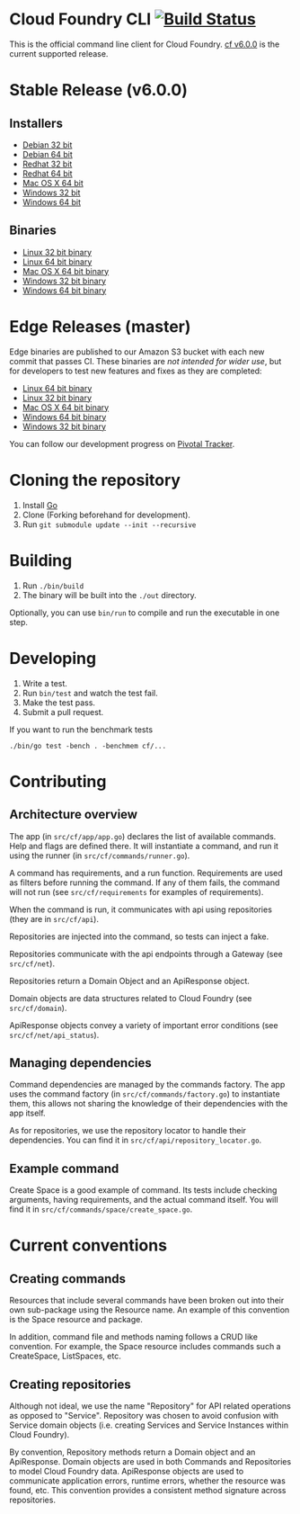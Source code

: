 Cloud Foundry CLI [![Build Status](https://travis-ci.org/cloudfoundry/cli.png?branch=master)](https://travis-ci.org/cloudfoundry/cli)
=================

This is the official command line client for Cloud Foundry. [cf v6.0.0](https://github.com/cloudfoundry/cli/releases/tag/v6.0.0) is the current supported release.

Stable Release (v6.0.0)
=======================

Installers
----------
- [Debian 32 bit](https://github.com/cloudfoundry/cli/releases/download/v6.0.0/cf-cli_i386.deb)
- [Debian 64 bit](https://github.com/cloudfoundry/cli/releases/download/v6.0.0/cf-cli_amd64.deb)
- [Redhat 32 bit](https://github.com/cloudfoundry/cli/releases/download/v6.0.0/cf-cli_i386.rpm)
- [Redhat 64 bit](https://github.com/cloudfoundry/cli/releases/download/v6.0.0/cf-cli_amd64.rpm)
- [Mac OS X 64 bit](https://github.com/cloudfoundry/cli/releases/download/v6.0.0/installer-osx-amd64.pkg)
- [Windows 32 bit](https://github.com/cloudfoundry/cli/releases/download/v6.0.0/installer-windows-386.zip)
- [Windows 64 bit](https://github.com/cloudfoundry/cli/releases/download/v6.0.0/installer-windows-amd64.zip)

Binaries
--------
- [Linux 32 bit binary](https://github.com/cloudfoundry/cli/releases/download/v6.0.0/cf-linux-386.tgz)
- [Linux 64 bit binary](https://github.com/cloudfoundry/cli/releases/download/v6.0.0/cf-linux-amd64.tgz)
- [Mac OS X 64 bit binary](https://github.com/cloudfoundry/cli/releases/download/v6.0.0/cf-darwin-amd64.tgz)
- [Windows 32 bit binary](https://github.com/cloudfoundry/cli/releases/download/v6.0.0/cf-windows-386.zip)
- [Windows 64 bit binary](https://github.com/cloudfoundry/cli/releases/download/v6.0.0/cf-windows-amd64.zip)

Edge Releases (master)
=============

Edge binaries are published to our Amazon S3 bucket with each new commit that passes CI. These binaries are *not intended for wider use*, but for developers to test new features and fixes as they are completed:
- [Linux 64 bit binary](http://go-cli.s3.amazonaws.com/cf-linux-amd64.tgz)
- [Linux 32 bit binary](http://go-cli.s3.amazonaws.com/cf-linux-386.tgz)
- [Mac OS X 64 bit binary](http://go-cli.s3.amazonaws.com/cf-darwin-amd64.tgz)
- [Windows 64 bit binary](http://go-cli.s3.amazonaws.com/cf-windows-amd64.zip)
- [Windows 32 bit binary](http://go-cli.s3.amazonaws.com/cf-windows-386.zip)

You can follow our development progress on [Pivotal Tracker](https://www.pivotaltracker.com/s/projects/892938).

Cloning the repository
======================

1. Install [Go](http://golang.org)
1. Clone (Forking beforehand for development).
1. Run ```git submodule update --init --recursive```

Building
=======

1. Run `./bin/build`
1. The binary will be built into the `./out` directory.

Optionally, you can use `bin/run` to compile and run the executable in one step.

Developing
==========

1. Write a test.
1. Run `bin/test` and watch the test fail.
1. Make the test pass.
1. Submit a pull request.

If you want to run the benchmark tests

    ./bin/go test -bench . -benchmem cf/...

Contributing
============

Architecture overview
---------------------

The app (in ```src/cf/app/app.go```) declares the list of available commands. Help and flags are defined there.
It will instantiate a command, and run it using the runner (in ```src/cf/commands/runner.go```).

A command has requirements, and a run function. Requirements are used as filters before running the command.
If any of them fails, the command will not run (see ```src/cf/requirements``` for examples of requirements).

When the command is run, it communicates with api using repositories (they are in ```src/cf/api```).

Repositories are injected into the command, so tests can inject a fake.

Repositories communicate with the api endpoints through a Gateway (see ```src/cf/net```).

Repositories return a Domain Object and an ApiResponse object.

Domain objects are data structures related to Cloud Foundry (see ```src/cf/domain```).

ApiResponse objects convey a variety of important error conditions (see ```src/cf/net/api_status```).


Managing dependencies
---------------------

Command dependencies are managed by the commands factory. The app uses the command factory (in ```src/cf/commands/factory.go```)
to instantiate them, this allows not sharing the knowledge of their dependencies with the app itself.

As for repositories, we use the repository locator to handle their dependencies. You can find it in ```src/cf/api/repository_locator.go```.

Example command
---------------

Create Space is a good example of command. Its tests include checking arguments, having requirements, and the actual command itself.
You will find it in ```src/cf/commands/space/create_space.go```.

Current conventions
===================

Creating commands
-----------------

Resources that include several commands have been broken out into their own sub-package using the Resource name. An example of this convention is the
Space resource and package.

In addition, command file and methods naming follows a CRUD like convention. For example, the Space resource includes commands such a CreateSpace, ListSpaces, etc.

Creating repositories
---------------------

Although not ideal, we use the name "Repository" for API related operations as opposed to "Service". Repository was chosen to avoid confusion with Service domain objects (i.e. creating Services and Service Instances within Cloud Foundry).

By convention, Repository methods return a Domain object and an ApiResponse. Domain objects are used in both Commands and Repositories to model Cloud Foundry data.  ApiResponse objects are used to communicate application errors, runtime errors, whether the resource was found, etc.
This convention provides a consistent method signature across repositories.
